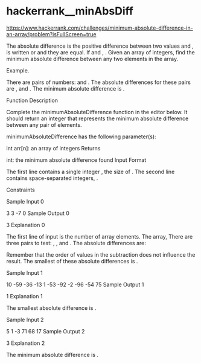 # hackerrank__minAbsDiff

https://www.hackerrank.com/challenges/minimum-absolute-difference-in-an-array/problem?isFullScreen=true

The absolute difference is the positive difference between two values  and , is written  or  and they are equal. If  and , . Given an array of integers, find the minimum absolute difference between any two elements in the array.

Example. 

There are  pairs of numbers:  and . The absolute differences for these pairs are ,  and . The minimum absolute difference is .

Function Description

Complete the minimumAbsoluteDifference function in the editor below. It should return an integer that represents the minimum absolute difference between any pair of elements.

minimumAbsoluteDifference has the following parameter(s):

int arr[n]: an array of integers
Returns

int: the minimum absolute difference found
Input Format

The first line contains a single integer , the size of .
The second line contains  space-separated integers, .

Constraints

Sample Input 0

3
3 -7 0
Sample Output 0

3
Explanation 0

The first line of input is the number of array elements. The array,  There are three pairs to test: , , and . The absolute differences are:

Remember that the order of values in the subtraction does not influence the result. The smallest of these absolute differences is .

Sample Input 1

10
-59 -36 -13 1 -53 -92 -2 -96 -54 75
Sample Output 1

1
Explanation 1

The smallest absolute difference is .

Sample Input 2

5
1 -3 71 68 17
Sample Output 2

3
Explanation 2

The minimum absolute difference is .
